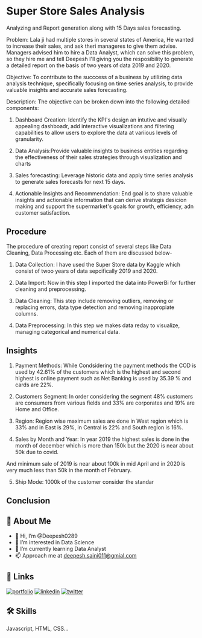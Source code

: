 
# Super Store Sales Analysis
Analyzing and Report generation along with 15 Days sales forecasting.

Problem: Lala ji had multiple stores in several states of America, He wanted to increase their sales, and ask theri manageres to give them advise. Managers advised him to hire a Data Analyst, which can solve this problem, so they hire me and tell Deepesh I'll giving you the resposibility to generate a detailed report on the basis of two years of data 2019 and 2020.
 
 Objective: To contribute to the succcess of a business by utilizing data analysis technique, specifically focusing on time series analysis, to provide valuable insights and accurate sales forecasting.

 Description: The objective can be broken down into the following detailed components:
 1. Dashboard Creation: Identify the KPI's design an intutive and visually appealing dashboadr, add interactive visualizations and filtering capabilities to allow users to explore the data at variious levels of granularity.

 2. Data Analysis:Provide  valuable insights to business entities regarding the effectiveness of their sales strategies through visualization and charts

 3. Sales forecasting: Leverage historic data and apply time series analysis to generate sales forecasts for next 15 days.

 4. Actionable Insights and Recommendation: End goal is to share valuable insights and actionable information that can derive strategis desicion making and support the supermarket's goals for growth, efficiency, adn customer satisfaction.




## Procedure

The procedure of creating report consist of several steps like Data Cleaning, Data Processing etc. Each of them are discussed below-

1. Data Collection: I have used the Super Store data by Kaggle which consist of twoo years of data sepcifically 2019 and 2020.

2. Data Import: Now in this step I imported the data into PowerBi for further cleaning and preprocessing.

3. Data Cleaning: This step include removing outliers, removing or replacing errors, data type detection and removing inappropiate columns.

4. Data Preprocessing: In this step we makes data reday to visualize, managing categorical and numerical data.
## Insights

1. Payment Methods: While Condsidering the payment methods the COD is used by 42.61% of the customers which is the highest and second highest is online payment such as Net Banking is used by 35.39 % and cards are 22%.

2. Customers Segment: In order considering the segment 48% customers are consumers from various fields and 33% are corporates and 19% are Home and Office.

3. Region: Region wise maximum sales are done in West region which is 33% and in East is 29%, in Central is 22% and South region is 16%.

4. Sales by Month and Year: In year 2019 the highest sales is done in the month of december which is more than 150k but the 2020 is near about 50k due to covid.

And minimum sale of 2019 is near about 100k in mid April and in 2020 is very much less than 50k in the month of February.

5. Ship Mode: 1000k of the customer consider the standar
## Conclusion
## 🚀 About Me
- 👋 Hi, I’m @Deepesh0289
- 👀 I’m interested in Data Science
- 🌱 I’m currently learning Data Analyst
- 📫 Approach me at deepesh.saini011@gmial.com



## 🔗 Links
[![portfolio](https://img.shields.io/badge/my_portfolio-000?style=for-the-badge&logo=ko-fi&logoColor=white)](https://katherineoelsner.com/)
[![linkedin](https://img.shields.io/badge/linkedin-0A66C2?style=for-the-badge&logo=linkedin&logoColor=white)](https://www.linkedin.com/in/deepesh-saini-0289/)
[![twitter](https://img.shields.io/badge/twitter-1DA1F2?style=for-the-badge&logo=twitter&logoColor=white)](https://twitter.com/)


## 🛠 Skills
Javascript, HTML, CSS...


